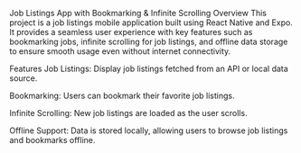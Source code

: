 Job Listings App with Bookmarking & Infinite Scrolling
Overview
This project is a job listings mobile application built using React Native and Expo. It provides a seamless user experience with key features such as bookmarking jobs, infinite scrolling for job listings, and offline data storage to ensure smooth usage even without internet connectivity.

Features
Job Listings: Display job listings fetched from an API or local data source.

Bookmarking: Users can bookmark their favorite job listings.

Infinite Scrolling: New job listings are loaded as the user scrolls.

Offline Support: Data is stored locally, allowing users to browse job listings and bookmarks offline.
